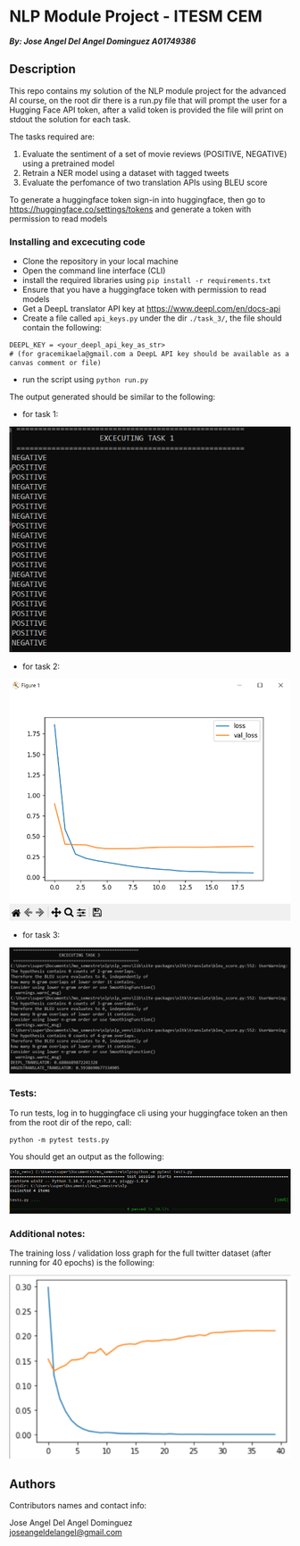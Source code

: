 # NLP Module Project - ITESM CEM 
***By: Jose Angel Del Angel Dominguez  A01749386***

## Description

This repo contains my solution of the NLP module project for the advanced AI course, 
on the root dir there is a run.py file that will prompt the user for a Hugging Face API token,
after a valid token is provided the file will print on stdout the solution for each task.

The tasks required are:
1. Evaluate the sentiment of a set of movie reviews (POSITIVE, NEGATIVE) using a pretrained model
2. Retrain a NER model using a dataset with tagged tweets
3. Evaluate the perfomance of two translation APIs using BLEU score

To generate a huggingface token sign-in into huggingface, then go to https://huggingface.co/settings/tokens
and generate a token with permission to read models

### Installing and excecuting code 
* Clone the repository in your local machine
* Open the command line interface (CLI) 
* install the required libraries using ```pip install -r requirements.txt```
* Ensure that you have a huggingface token with permission to read models
* Get a DeepL translator API key at https://www.deepl.com/en/docs-api
* Create a file called ```api_keys.py``` under the dir ```./task_3/```, the file should contain the following:
```
DEEPL_KEY = <your_deepl_api_key_as_str>
# (for gracemikaela@gmail.com a DeepL API key should be available as a canvas comment or file)
```
* run the script using  ```python run.py```


The output generated should be similar to the following:
* for task 1:

![image](task_1_output.png)

* for task 2:

![image](task_2_output.png)

* for task 3:

![image](task_3_output.png)

### Tests: 

To run tests, log in to huggingface cli using your huggingface token an then from the root dir of the repo, call: 
```
python -m pytest tests.py
```
You should get an output as the following:

![tests_output](tests_output.png)

### Additional notes: 

The training loss / validation loss graph for the full twitter dataset (after running for 40 epochs)
is the following:

![full_training_graph](task_2_full_training.png)

## Authors

Contributors names and contact info:

Jose Angel Del Angel Dominguez  
[joseangeldelangel@gmail.com](mailto:joseangeldelangel@gmail.com)